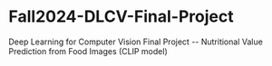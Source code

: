 # Fall2024-DLCV-Final-Project
Deep Learning for Computer Vision Final Project -- Nutritional Value Prediction from Food Images (CLIP model)
